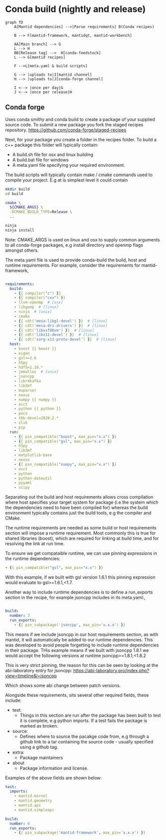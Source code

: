   # Conda build (nightly and release)
```mermaid
graph TD
    A[Mantid dependencies] -->|Parse requirements| B(Conda recipes)   

    B --> F[mantid-framework, mantidqt, mantid-workbench] 

    AA[Main branch] --> G
    L --> H
    BB[Release tag] -->  H[conda-feedstock]
    L --> G[mantid recipes]

    F -->L[meta.yaml & build scripts]
    
    G --> |uploads to|I[mantid channel]
    H --> |uploads to|J[conda-forge channel]

    I <--> |once per day|G
    J <--> |once per release|H
```

## Conda forge
Uses conda smithy and conda build to create a package of your supplied source code. To submit a new package you fork the staged recipes repository.
https://github.com/conda-forge/staged-recipes

Next, for your package you create a folder in the recipes folder. To build a c++ package this folder will typically contain:

- A build.sh file for osx and linux building
- A build.bat file for windows
- A meta.yaml file specifying your required environment. 

The build scripts will typically contain make / cmake commands used to compile your project. E.g at is simplest level it could contain

```sh
mkdir build
cd build

cmake \
  ${CMAKE_ARGS} \
  -DCMAKE_BUILD_TYPE=Release \
  ..

ninja
ninja install
```

Note: CMAKE_ARGS is used on linux and osx to supply common arguments to all conda-forge packages, e.g install directory and openmp flags amongst others.

The meta.yaml file is used to provide conda-build the build, host and runtime requirements. For example, consider the requirements for mantid-framework,
```yaml

requirements:
  build:
    - {{ compiler("c") }}
    - {{ compiler("cxx") }}
    - llvm-openmp  # [osx]
    - libgomp  # [linux]
    - ninja  # [unix]
    - cmake
    - {{ cdt('mesa-libgl-devel') }}  # [linux]
    - {{ cdt('mesa-dri-drivers') }}  # [linux]
    - {{ cdt('libxxf86vm') }}  # [linux]
    - {{ cdt('libx11-devel') }}  # [linux]
    - {{ cdt('xorg-x11-proto-devel') }}  # [linux]
  host:
    - boost {{ boost }}
    - eigen
    - gsl<=2.6
    - h5py
    - hdf5=1.10.*
    - jemalloc  # [unix]
    - jsoncpp
    - librdkafka
    - lib3mf
    - muparser
    - nexus
    - numpy {{ numpy }}
    - occt
    - python {{ python }}
    - poco
    - tbb-devel=2020.2.*
    - zlib
    - pip
  run:
    - {{ pin_compatible("boost", max_pin="x.x") }}
    - {{ pin_compatible("gsl", max_pin="x.x") }}
    - h5py
    - lib3mf 
    - matplotlib-base
    - nexus
    - {{ pin_compatible("numpy", max_pin="x.x") }}
    - occt
    - python
    - python-dateutil
    - pyyaml
    - scipy

```
Separating out the build and host requirements allows cross compilation where host specifies your target system for package (i.e the system which the dependencies need to have been compiled for) whereas the build environment typically contains just the build tools, e.g the compiler and CMake. 

The runtime requirements are needed as some build or host requirements section will impose a runtime requirement. Most commonly this is true for shared libraries (boost), which are required for linking at build time, and for resolving the link at run time.

To ensure we get compataible runtime, we can use pinning expressions in the runtime dependencies:
```yaml
- {{ pin_compatible("gsl", max_pin="x.x") }}
```
With this example, if we built with gsl version 1.6.1 this pinning expression would evaluate to gsl>=1.6.1,<1.7.

Another way to include runtime dependencies is to define a run_exports section in the recipe, for example jsoncpp includes in its meta.yaml:,
```yaml

build:
  number: 3
  run_exports:
    - {{ pin_subpackage('jsoncpp', max_pin='x.x.x') }}
```
This means if we include jsoncpp in our host requirements section, as with mantid, it will automatically be added to our runtime dependencies. This was developed to avoid people forgetting to include runtime dependencies in their package. THis example means if we built with jsoncpp 1.8.1 we would accept the following versions at runtime jsoncpp>=1.8.1,<1.8.2

This is very strict pinning, the reason for this can be seen by looking at the abi-laboratory entry for jsoncpp: 
https://abi-laboratory.pro/index.php?view=timeline&l=jsoncpp

Which shows some abi change between patch versions.



Alongside these requirements, sits several other required fields, these include:

- test:
    - Things in this section are run after the package has been built to test it is complete, e.g python imports. If a test fails the package is marked as broken.
- source:
    - Defines where to source the pacakge code from, e.g through a github link to a tar containing the source code - usually specified using a github tag.
- extra:
    - Package maintainers
- about
    - Package information and license. 

Examples of the above fields are shown below:

```yaml
test:
  imports:
    - mantid.kernel
    - mantid.geometry
    - mantid.api
    - mantid.simpleapi

build:
  number: 0
  run_exports:
    - {{ pin_subpackage('mantid-framework', max_pin='x.x.x') }}
```